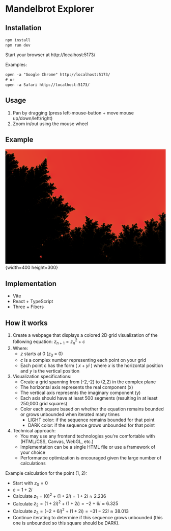 # Mandelbrot Explorer

## Installation

```
npm install
npm run dev
```

Start your browser at http://localhost:5173/

Examples: 

```
open -a "Google Chrome" http://localhost:5173/
# or
open -a Safari http://localhost:5173/
```

## Usage

1. Pan by dragging (press left-mouse-button + move mouse up/down/left/right) 
2. Zoom in/out using the mouse wheel

## Example

![Mandelbrot Explorer](docs/assets/sampler1.png){width=400 height=300}

## Implementation

* Vite 
* React + TypeScript
* Three + Fibers

## How it works

1. Create a webpage that displays a colored 2D grid visualization of the following equation: $z_{n+1} = z_n^2 + c$
2. Where:
    - $z$ starts at 0 ($z_{0}$ = 0)
    - $c$ is a complex number representing each point on your grid
    - Each point c has the form ( $x + yi$ ) where $x$ is the horizontal position and $y$ is the vertical position
3. Visualization specifications:
    - Create a grid spanning from (-2,-2) to (2,2) in the complex plane
    - The horizontal axis represents the real component (x)
    - The vertical axis represents the imaginary component (y)
    - Each axis should have at least 500 segments (resulting in at least 250,000 grid squares)
    - Color each square based on whether the equation remains bounded or grows unbounded when iterated many times
        - LIGHT color: if the sequence remains bounded for that point
        - DARK color: if the sequence grows unbounded for that point
4. Technical approach:
    - You may use any frontend technologies you're comfortable with (HTML/CSS, Canvas, WebGL, etc.)
    - Implementation can be a single HTML file or use a framework of your choice
    - Performance optimization is encouraged given the large number of calculations

Example calculation for the point (1, 2):

- Start with $z_{0} = 0$
- $c = 1 + 2i$
- Calculate $z_1 = (0)^2 + (1 + 2i) = 1 + 2i ≈ 2.236$
- Calculate $z_2 = (1 + 2i)^2 + (1 + 2i) = -2 +6i ≈ 6.325$
- Calculate $z_{3} = (-2 + 6i)^2 + (1 + 2i) = -31 - 22i ≈ 38.013$
- Continue iterating to determine if this sequence grows unbounded (this one is unbounded so this square should be DARK).